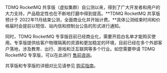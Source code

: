 TDMQ RocketMQ 共享版（虚拟集群）自公测以来，得到了广大开发者和用户的大力支持，产品稳定性也在不断地打磨中得到提高。**TDMQ RocketMQ 共享版预计于 2022年11月结束公测，全面商业化并开始计费。**具体公测结束时间和价格届时会提前以短信、站内信和控制台公告的形式进行通知。

同时，TDMQ RocketMQ 专享版目前已经商业化，需要开启白名单才能购买使用。专享版提供给客户物理隔离的资源和更加稳定的环境，目前已经在多个外部客户落地，涉及教育、出行、游戏和泛互联网等多个行业。如您需要申请 TDMQ RocketMQ 专享版，可以在此进行 [售前咨询](https://cloud.tencent.com/online-service?from=intro_trocket&source=PRESALE)。

共享版和专享版的详细对比见请参见 [购买指南](https://cloud.tencent.com/document/product/1493/61589)。
